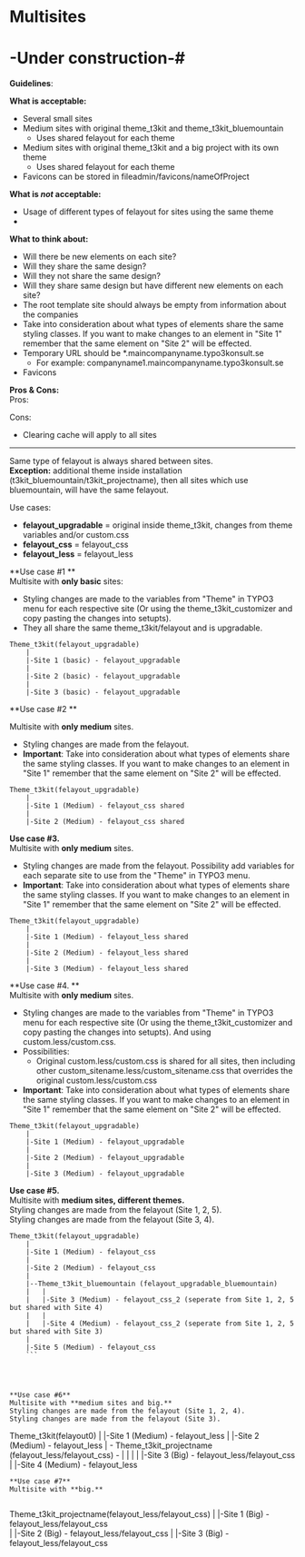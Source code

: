 # Multisites

# -Under construction-#
**Guidelines**: 

**What is acceptable:** 
* Several small sites  
* Medium sites with original theme_t3kit and theme_t3kit_bluemountain
	* Uses shared felayout for each theme  
* Medium sites with original theme_t3kit and a big project with its own theme  
	* Uses shared felayout for each theme 
* Favicons can be stored in fileadmin/favicons/nameOfProject


**What is *not* acceptable:**  
* Usage of different types of felayout for sites using the same theme  
* 

**What to think about:** 
* Will there be new elements on each site?  
* Will they share the same design?  
* Will they not share the same design?  
* Will they share same design but have different new elements on each site? 
* The root template site should always be empty from information about the companies 
* Take into consideration about what types of elements share the same styling classes. If you want to make changes to an element in "Site 1" remember that the same element on "Site 2" will be effected. 
* Temporary URL should be *.maincompanyname.typo3konsult.se
	* For example: companyname1.maincompanyname.typo3konsult.se
* Favicons

**Pros & Cons:**  
Pros: 

Cons:  
* Clearing cache will apply to all sites 

---

Same type of felayout is always shared between sites.  
**Exception:** additional theme inside installation (t3kit_bluemountain/t3kit_projectname), then all sites which use bluemountain, will have the same felayout.

Use cases:

* **felayout_upgradable** 	= original inside theme_t3kit, changes from theme variables and/or custom.css
* **felayout_css** 		= felayout_css
* **felayout_less** 		= felayout_less

**Use case #1  **  
Multisite with **only basic** sites:  
* Styling changes are made to the variables from "Theme" in TYPO3 menu for each respective site (Or using the theme_t3kit_customizer and copy pasting the changes into setupts).
* They all share the same theme_t3kit/felayout and is upgradable.  
 
```
Theme_t3kit(felayout_upgradable)  
	|  
	|-Site 1 (basic) - felayout_upgradable  
	|  
	|-Site 2 (basic) - felayout_upgradable   
	|  
	|-Site 3 (basic) - felayout_upgradable   
```


**Use case #2 ** 
 
Multisite with **only medium** sites.
* Styling changes are made from the felayout.  
* **Important**: Take into consideration about what types of elements share the same styling classes. If you want to make changes to an element in "Site 1" remember that the same element on "Site 2" will be effected.  

```
Theme_t3kit(felayout_upgradable)
	|
	|-Site 1 (Medium) - felayout_css shared
	|
	|-Site 2 (Medium) - felayout_css shared
```



**Use case #3.**  
Multisite with **only medium** sites.
* Styling changes are made from the felayout. Possibility add variables for each separate site to use from the "Theme" in TYPO3 menu.
* **Important**:  Take into consideration about what types of elements share the same styling classes. If you want to make changes to an element in "Site 1" remember that the same element on "Site 2" will be effected.

```
Theme_t3kit(felayout_upgradable)
	|
	|-Site 1 (Medium) - felayout_less shared
	|
	|-Site 2 (Medium) - felayout_less shared
	|
	|-Site 3 (Medium) - felayout_less shared
```





**Use case #4. **   
Multisite with **only medium** sites.
* Styling changes are made to the variables from "Theme" in TYPO3 menu for each respective site (Or using the theme_t3kit_customizer and copy pasting the changes into setupts). And using custom.less/custom.css. 
* Possibilities: 
  * Original custom.less/custom.css is shared for all sites, then including other custom_sitename.less/custom_sitename.css that overrides the original custom.less/custom.css
* **Important**: Take into consideration about what types of elements share the same styling classes. If you want to make changes to an element in "Site 1" remember that the same element on "Site 2" will be effected. 

```
Theme_t3kit(felayout_upgradable)
	|
	|-Site 1 (Medium) - felayout_upgradable  
	|
	|-Site 2 (Medium) - felayout_upgradable 
	|
	|-Site 3 (Medium) - felayout_upgradable 
``` 




**Use case #5.**  
Multisite with **medium sites, different themes.**  
Styling changes are made from the felayout (Site 1, 2, 5).  
Styling changes are made from the felayout (Site 3, 4).  
```
Theme_t3kit(felayout_upgradable)
	|
	|-Site 1 (Medium) - felayout_css
	|
	|-Site 2 (Medium) - felayout_css
	|
	|--Theme_t3kit_bluemountain (felayout_upgradable_bluemountain)
	|	|
	|	|-Site 3 (Medium) - felayout_css_2 (seperate from Site 1, 2, 5 but shared with Site 4)
	|	|
	|	|-Site 4 (Medium) - felayout_css_2 (seperate from Site 1, 2, 5 but shared with Site 3)
	|
	|-Site 5 (Medium) - felayout_css 
    ```




**Use case #6**  
Multisite with **medium sites and big.**  
Styling changes are made from the felayout (Site 1, 2, 4).  
Styling changes are made from the felayout (Site 3).  
```
Theme_t3kit(felayout0)
	|
	|-Site 1 (Medium) - felayout_less 
	|
	|-Site 2 (Medium) - felayout_less 
	|
	-
Theme_t3kit_projectname (felayout_less/felayout_css)
	-	|
	|	|
	|	|-Site 3 (Big) - felayout_less/felayout_css
	|
	|-Site 4 (Medium) - felayout_less 
```
**Use case #7**  
Multisite with **big.**  
 
```
Theme_t3kit_projectname(felayout_less/felayout_css)
	|
	|-Site 1 (Big) - felayout_less/felayout_css  
	|
	|-Site 2 (Big) - felayout_less/felayout_css 
	|
	|-Site 3 (Big) - felayout_less/felayout_css 
```